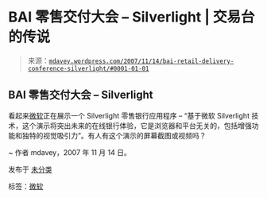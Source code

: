 <!--yml

分类：未分类

日期：2024-05-18 06:06:11

-->

# BAI 零售交付大会 – Silverlight | 交易台的传说

> 来源：[`mdavey.wordpress.com/2007/11/14/bai-retail-delivery-conference-silverlight/#0001-01-01`](https://mdavey.wordpress.com/2007/11/14/bai-retail-delivery-conference-silverlight/#0001-01-01)

## BAI 零售交付大会 – Silverlight

看起来[微软](http://www.microsoft.com/Presspass/press/2007/nov07/11-12BAI07MA.mspx)正在展示一个 Silverlight 零售银行应用程序 – “基于微软 Silverlight 技术，这个演示将突出未来的在线银行体验，它是浏览器和平台无关的，包括增强功能和独特的视觉吸引力”。有人有这个演示的屏幕截图或视频吗？

~ 作者 mdavey，2007 年 11 月 14 日。

发布于 [未分类](https://mdavey.wordpress.com/category/uncategorized/)

标签：[微软](https://mdavey.wordpress.com/tag/microsoft/)

